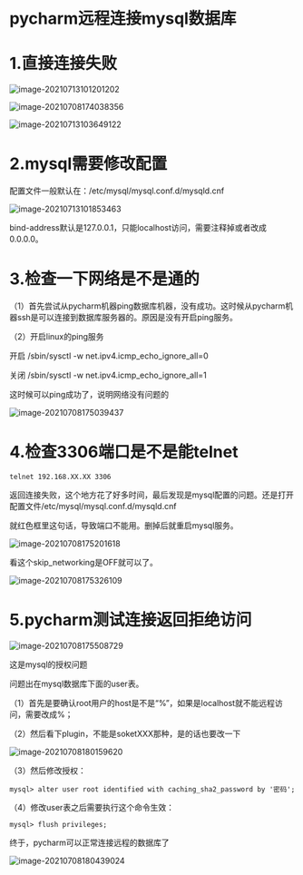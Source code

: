 # pycharm远程连接mysql数据库

# 1.直接连接失败

![image-20210713101201202](C:\Users\Administrator\AppData\Roaming\Typora\typora-user-images\image-20210713101201202.png)

![image-20210708174038356](C:\Users\Administrator\AppData\Roaming\Typora\typora-user-images\image-20210708174038356.png)

![image-20210713103649122](C:\Users\Administrator\AppData\Roaming\Typora\typora-user-images\image-20210713103649122.png)

# 2.mysql需要修改配置

配置文件一般默认在：/etc/mysql/mysql.conf.d/mysqld.cnf 

![image-20210713101853463](C:\Users\Administrator\AppData\Roaming\Typora\typora-user-images\image-20210713101853463.png)

bind-address默认是127.0.0.1，只能localhost访问，需要注释掉或者改成0.0.0.0。

# 3.检查一下网络是不是通的

（1）首先尝试从pycharm机器ping数据库机器，没有成功。这时候从pycharm机器ssh是可以连接到数据库服务器的。原因是没有开启ping服务。

（2）开启linux的ping服务

开启     /sbin/sysctl -w net.ipv4.icmp_echo_ignore_all=0

关闭    /sbin/sysctl -w net.ipv4.icmp_echo_ignore_all=1

这时候可以ping成功了，说明网络没有问题的

![image-20210708175039437](C:\Users\Administrator\AppData\Roaming\Typora\typora-user-images\image-20210708175039437.png)



# 4.检查3306端口是不是能telnet

```
telnet 192.168.XX.XX 3306
```

返回连接失败，这个地方花了好多时间，最后发现是mysql配置的问题。还是打开配置文件/etc/mysql/mysql.conf.d/mysqld.cnf 

就红色框里这句话，导致端口不能用。删掉后就重启mysql服务。

![image-20210708175201618](C:\Users\Administrator\AppData\Roaming\Typora\typora-user-images\image-20210708175201618.png)

看这个skip_networking是OFF就可以了。

![image-20210708175326109](C:\Users\Administrator\AppData\Roaming\Typora\typora-user-images\image-20210708175326109.png)

# 5.pycharm测试连接返回拒绝访问

![image-20210708175508729](C:\Users\Administrator\AppData\Roaming\Typora\typora-user-images\image-20210708175508729.png)

这是mysql的授权问题

问题出在mysql数据库下面的user表。

（1）首先是要确认root用户的host是不是“%”，如果是localhost就不能远程访问，需要改成%；

（2）然后看下plugin，不能是soketXXX那种，是的话也要改一下

![image-20210708180159620](C:\Users\Administrator\AppData\Roaming\Typora\typora-user-images\image-20210708180159620.png)

（3）然后修改授权：

```
mysql> alter user root identified with caching_sha2_password by '密码';
```

（4）修改user表之后需要执行这个命令生效：

```
mysql> flush privileges;
```

终于，pycharm可以正常连接远程的数据库了

![image-20210708180439024](C:\Users\Administrator\AppData\Roaming\Typora\typora-user-images\image-20210708180439024.png)


